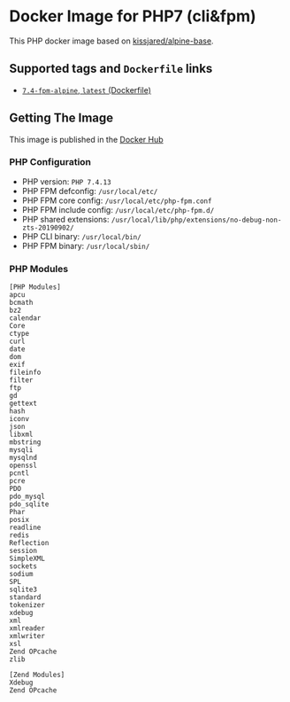 # Docker Image for PHP7 (cli&fpm)

This PHP docker image based on [kissjared/alpine-base](https://hub.docker.com/r/kissjared/alpine-base).

## Supported tags and `Dockerfile` links

 - [`7.4-fpm-alpine`, `latest` (Dockerfile)](https://github.com/kissjared/php/blob/master/Dockerfile)


## Getting The Image

This image is published in the [Docker Hub](https://hub.docker.com/r/kissjared/php)

### PHP Configuration

* PHP version:            `PHP 7.4.13`
* PHP FPM defconfig:      `/usr/local/etc/`
* PHP FPM core config:    `/usr/local/etc/php-fpm.conf`
* PHP FPM include config: `/usr/local/etc/php-fpm.d/`
* PHP shared extensions:  `/usr/local/lib/php/extensions/no-debug-non-zts-20190902/`
* PHP CLI binary:         `/usr/local/bin/`
* PHP FPM binary:         `/usr/local/sbin/`

### PHP Modules
```
[PHP Modules]
apcu
bcmath
bz2
calendar
Core
ctype
curl
date
dom
exif
fileinfo
filter
ftp
gd
gettext
hash
iconv
json
libxml
mbstring
mysqli
mysqlnd
openssl
pcntl
pcre
PDO
pdo_mysql
pdo_sqlite
Phar
posix
readline
redis
Reflection
session
SimpleXML
sockets
sodium
SPL
sqlite3
standard
tokenizer
xdebug
xml
xmlreader
xmlwriter
xsl
Zend OPcache
zlib

[Zend Modules]
Xdebug
Zend OPcache
```

